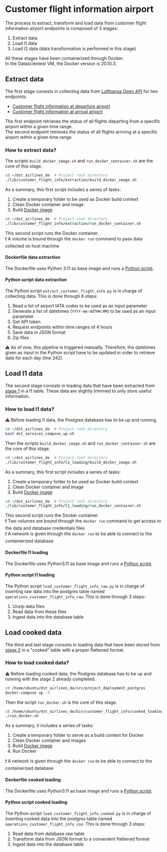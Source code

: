 # Customer flight information airport
The process to extract, transform and load data from customer flight information airport endpoints is composed of 3 stages:
1. Extract data
2. Load l1 data
3. Load l2 data (data transformation is performed in this stage)

All these stages have been containerized through Docker.\
In the Datascientest VM, the Docker version is 20.10.3.

## Extract data
The first stage consists in collecting data from [Lufthansa Open API](https://developer.lufthansa.com/docs) for two endpoints:
- [Customer flight information at departure airport](https://developer.lufthansa.com/docs/read/api_details/operations/Customer_Flight_Information_at_Departure_Airport)
- [Customer flight information at arrival airport](https://developer.lufthansa.com/docs/read/api_details/operations/Customer_Flight_Information_at_Arrival_Airport)

The first endpoint retrieves the status of all flights departing from a specific airport within a given time range.\
The second endpoint retrieves the status of all flights arriving at a specific airport within a given time range.

### How to extract data?
The scripts `build_docker_image.sh` and `run_docker_container.sh` are the core of this stage.
```sh
cd ~/dst_airlines_de  # Project root directory
./lib/customer_flight_info/extraction/build_docker_image.sh
```
As a summary, this first script includes a series of tasks:
1. Create a temporary folder to be used as Docker build context
2. Clean Docker container and image
3. Build [Docker image](#dockerfile-data-extraction)

```sh
cd ~/dst_airlines_de  # Project root directory
./lib/customer_flight_info/extraction/run_docker_container.sh
```
This second script runs the Docker container.\
:exclamation: A volume is bound through the `docker run` command to pass data collected on host machine

#### Dockerfile data extraction
The Dockerfile uses Python 3.11 as base image and runs a [Python script](#python-script-data-extraction).

#### Python script data extraction
The Python script `extract_customer_flight_info.py`  is in charge of collecting data. This is done through 6 steps:
1. Read a list of airport IATA codes to be used as an input parameter
2. Generate a list of datetimes (`YYYY-mm-ddTHH:MM`) to be used as an input parameter
3. Get API token
4. Request endpoints within time ranges of 4 hours
5. Save data in JSON format
6. Zip files

:warning: As of now, this pipeline is triggered manually. Therefore, the datetimes given as input in the Python script have to be updated in order to retrieve data for each day (line 242).

## Load l1 data
The second stage consists in loading data that have been extracted from [stage 1](#extract-data) in a l1 table. These data are slightly trimmed to only store useful information.

### How to load l1 data?
:warning: Before loading l1 data, the Postgres database has to be up and running.
```sh
cd ~/dst_airlines_de  # Project root directory
bash dst_services_compose_up.sh
```
Then the scripts `build_docker_image.sh` and `run_docker_container.sh` are the core of this stage.
```sh
cd ~/dst_airlines_de  # Project root directory
./lib/customer_flight_info/l1_loading/build_docker_image.sh
```
As a summary, this first script includes a series of tasks:
1. Create a temporary folder to be used as Docker build context
2. Clean Docker container and image
3. Build [Docker image](#dockerfile-l1-loading)

```sh
cd ~/dst_airlines_de  # Project root directory
./lib/customer_flight_info/l1_loading/run_docker_container.sh
```
This second script runs the Docker container.\
:exclamation: Two volumes are bound through the `docker run` command to get access to the data and database credentials files\
:exclamation: A network is given through the `docker run` to be able to connect to the containerized database

#### Dockerfile l1 loading
The Dockerfile uses Python3.11 as base image and runs a [Python script](#python-script-l1-loading).

#### Python script l1 loading
The Python script `load_customer_flight_info_raw.py` is in charge of inserting raw data into the postgres table named `operations_customer_flight_info_raw`. This is done through 3 steps:
1. Unzip data files
2. Read data from these files
3. Ingest data into the database table

## Load cooked data
The third and last stage consists in loading data that have been stored from [stage 2](#load-raw-data) in a "cooked" table with a proper flattened format.

### How to load cooked data?
:warning: Before loading cooked data, the Postgres database has to be up and running with the stage 2 already completed.
```sh
cd /home/ubuntu/dst_airlines_de/src/project_deployment_postgres
docker-compose up -d
```
Then the script `run_docker.sh` is the core of this stage.
```sh
cd /home/ubuntu/dst_airlines_de/bin/customer_flight_info/cooked_loading
./run_docker.sh
```
As a summary, it includes a series of tasks:
1. Create a temporary folder to serve as a build context for Docker
2. Clean Docker container and images
3. Build [Docker image](#dockerfile-cooked-loading)
4. Run Docker

:exclamation: A network is given through the `docker run` to be able to connect to the containerized database

#### Dockerfile cooked loading
The Dockerfile uses Python3.11 as base image and runs a [Python script](#python-script-cooked-loading).

#### Python script cooked loading
The Python script `load_customer_flight_info_cooked.py` is in charge of inserting cooked data into the postgres table named `operations_customer_flight_info_coo`. This is done through 3 steps:
1. Read data from database raw table
2. Transform data from JSON format to a convenient flattened format
3. Ingest data into the database table

